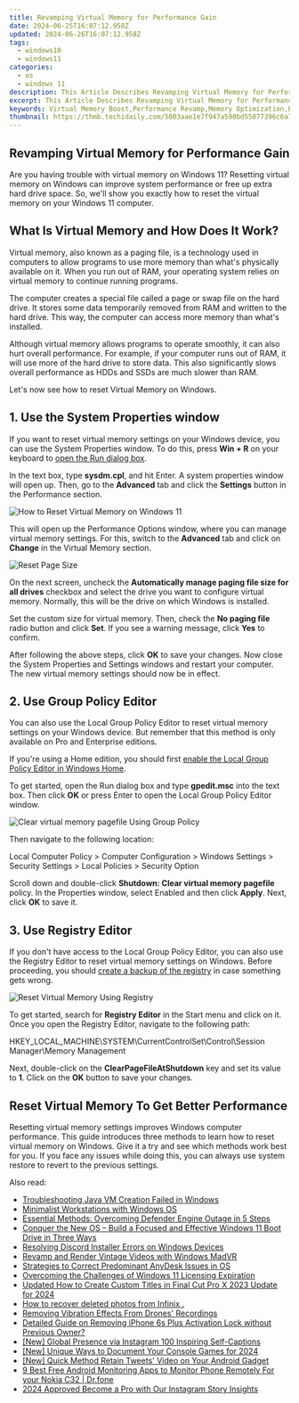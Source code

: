 ```yaml
---
title: Revamping Virtual Memory for Performance Gain
date: 2024-06-25T16:07:12.958Z
updated: 2024-06-26T16:07:12.958Z
tags:
  - windows10
  - windows11
categories:
  - os
  - windows 11
description: This Article Describes Revamping Virtual Memory for Performance Gain
excerpt: This Article Describes Revamping Virtual Memory for Performance Gain
keywords: Virtual Memory Boost,Performance Revamp,Memory Optimization,Enhanced VM Perf,Memory Efficiency,VM Gain Strategies,Performance Memory Update
thumbnail: https://thmb.techidaily.com/5003aae1e7f947a598bd55077396c6a77042379632f2075c2e5462803d44d042.jpg
---
```


## Revamping Virtual Memory for Performance Gain

 Are you having trouble with virtual memory on Windows 11? Resetting virtual memory on Windows can improve system performance or free up extra hard drive space. So, we'll show you exactly how to reset the virtual memory on your Windows 11 computer.

## What Is Virtual Memory and How Does It Work?

 Virtual memory, also known as a paging file, is a technology used in computers to allow programs to use more memory than what's physically available on it. When you run out of RAM, your operating system relies on virtual memory to continue running programs.

 The computer creates a special file called a page or swap file on the hard drive. It stores some data temporarily removed from RAM and written to the hard drive. This way, the computer can access more memory than what's installed.

 Although virtual memory allows programs to operate smoothly, it can also hurt overall performance. For example, if your computer runs out of RAM, it will use more of the hard drive to store data. This also significantly slows overall performance as HDDs and SSDs are much slower than RAM.

 Let's now see how to reset Virtual Memory on Windows.

## 1\. Use the System Properties window

 If you want to reset virtual memory settings on your Windows device, you can use the System Properties window. To do this, press **Win + R** on your keyboard to [open the Run dialog box](https://www.makeuseof.com/windows-open-run-command-dialog-box/).

 In the text box, type **sysdm.cpl**, and hit Enter. A system properties window will open up. Then, go to the **Advanced** tab and click the **Settings** button in the Performance section.

![How to Reset Virtual Memory on Windows 11](https://static1.makeuseofimages.com/wordpress/wp-content/uploads/2023/04/how-to-reset-virtual-memory-on-windows-11.jpg)

 This will open up the Performance Options window, where you can manage virtual memory settings. For this, switch to the **Advanced** tab and click on **Change** in the Virtual Memory section.

![Reset Page Size](https://static1.makeuseofimages.com/wordpress/wp-content/uploads/2023/04/reset-page-size.jpg)

 On the next screen, uncheck the **Automatically manage paging file size for all drives** checkbox and select the drive you want to configure virtual memory. Normally, this will be the drive on which Windows is installed.

 Set the custom size for virtual memory. Then, check the **No paging file** radio button and click **Set**. If you see a warning message, click **Yes** to confirm.

 After following the above steps, click **OK** to save your changes. Now close the System Properties and Settings windows and restart your computer. The new virtual memory settings should now be in effect.

## 2\. Use Group Policy Editor

 You can also use the Local Group Policy Editor to reset virtual memory settings on your Windows device. But remember that this method is only available on Pro and Enterprise editions.

 If you're using a Home edition, you should first [enable the Local Group Policy Editor in Windows Home](https://www.makeuseof.com/tag/access-group-policy-editor-even-windows-home-settings-try/).

 To get started, open the Run dialog box and type **gpedit.msc** into the text box. Then click **OK** or press Enter to open the Local Group Policy Editor window.

![Clear virtual memory pagefile Using Group Policy](https://static1.makeuseofimages.com/wordpress/wp-content/uploads/2023/04/clear-virtual-memory-pagefile-using-group-policy.jpg)

 Then navigate to the following location:

Local Computer Policy > Computer Configuration > Windows Settings > Security Settings > Local Policies > Security Option

 Scroll down and double-click **Shutdown: Clear virtual memory pagefile** policy. In the Properties window, select Enabled and then click **Apply**. Next, click **OK** to save it.

## 3\. Use Registry Editor

 If you don't have access to the Local Group Policy Editor, you can also use the Registry Editor to reset virtual memory settings on Windows. Before proceeding, you should [create a backup of the registry](https://www.makeuseof.com/tag/backup-restore-windows-registry/) in case something gets wrong.

![Reset Virtual Memory Using Registry](https://static1.makeuseofimages.com/wordpress/wp-content/uploads/2023/04/reset-virtual-memory-using-registry.jpg)

 To get started, search for **Registry Editor** in the Start menu and click on it. Once you open the Registry Editor, navigate to the following path:

HKEY_LOCAL_MACHINE\SYSTEM\CurrentControlSet\Control\Session Manager\Memory Management

 Next, double-click on the **ClearPageFileAtShutdown** key and set its value to **1**. Click on the **OK** button to save your changes.

## Reset Virtual Memory To Get Better Performance

 Resetting virtual memory settings improves Windows computer performance. This guide introduces three methods to learn how to reset virtual memory on Windows. Give it a try and see which methods work best for you. If you face any issues while doing this, you can always use system restore to revert to the previous settings.


<ins class="adsbygoogle"
     style="display:block"
     data-ad-format="autorelaxed"
     data-ad-client="ca-pub-7571918770474297"
     data-ad-slot="1223367746"></ins>



<ins class="adsbygoogle"
     style="display:block"
     data-ad-client="ca-pub-7571918770474297"
     data-ad-slot="8358498916"
     data-ad-format="auto"
     data-full-width-responsive="true"></ins>

<span class="atpl-alsoreadstyle">Also read:</span>
<div><ul>
<li><a href="https://win11-tips.techidaily.com/troubleshooting-java-vm-creation-failed-in-windows/"><u>Troubleshooting Java VM Creation Failed in Windows</u></a></li>
<li><a href="https://win11-tips.techidaily.com/minimalist-workstations-with-windows-os/"><u>Minimalist Workstations with Windows OS</u></a></li>
<li><a href="https://win11-tips.techidaily.com/essential-methods-overcoming-defender-engine-outage-in-5-steps/"><u>Essential Methods: Overcoming Defender Engine Outage in 5 Steps</u></a></li>
<li><a href="https://win11-tips.techidaily.com/conquer-the-new-os-build-a-focused-and-effective-windows-11-boot-drive-in-three-ways/"><u>Conquer the New OS – Build a Focused and Effective Windows 11 Boot Drive in Three Ways</u></a></li>
<li><a href="https://win11-tips.techidaily.com/resolving-discord-installer-errors-on-windows-devices/"><u>Resolving Discord Installer Errors on Windows Devices</u></a></li>
<li><a href="https://win11-tips.techidaily.com/revamp-and-render-vintage-videos-with-windows-madvr/"><u>Revamp and Render Vintage Videos with Windows MadVR</u></a></li>
<li><a href="https://win11-tips.techidaily.com/strategies-to-correct-predominant-anydesk-issues-in-os/"><u>Strategies to Correct Predominant AnyDesk Issues in OS</u></a></li>
<li><a href="https://win11-tips.techidaily.com/overcoming-the-challenges-of-windows-11-licensing-expiration/"><u>Overcoming the Challenges of Windows 11 Licensing Expiration</u></a></li>
<li><a href="https://ai-video-tools.techidaily.com/updated-how-to-create-custom-titles-in-final-cut-pro-x-2023-update-for-2024/"><u>Updated How to Create Custom Titles in Final Cut Pro X 2023 Update for 2024</u></a></li>
<li><a href="https://blog-min.techidaily.com/how-to-recover-deleted-photos-from-infinix-by-fonelab-android-recover-photos/"><u>How to recover deleted photos from Infinix .</u></a></li>
<li><a href="https://extra-tips.techidaily.com/removing-vibration-effects-from-drones-recordings/"><u>Removing Vibration Effects From Drones' Recordings</u></a></li>
<li><a href="https://apple-account.techidaily.com/detailed-guide-on-removing-iphone-6s-plus-activation-lock-without-previous-owner-by-drfone-ios/"><u>Detailed Guide on Removing iPhone 6s Plus Activation Lock without Previous Owner?</u></a></li>
<li><a href="https://instagram-video-files.techidaily.com/new-global-presence-via-instagram-100-inspiring-self-captions/"><u>[New] Global Presence via Instagram  100 Inspiring Self-Captions</u></a></li>
<li><a href="https://screen-capture.techidaily.com/new-unique-ways-to-document-your-console-games-for-2024/"><u>[New] Unique Ways to Document Your Console Games for 2024</u></a></li>
<li><a href="https://twitter-videos.techidaily.com/new-quick-method-retain-tweets-video-on-your-android-gadget/"><u>[New] Quick Method  Retain Tweets' Video on Your Android Gadget</u></a></li>
<li><a href="https://android-location.techidaily.com/9-best-free-android-monitoring-apps-to-monitor-phone-remotely-for-your-nokia-c32-drfone-by-drfone-virtual/"><u>9 Best Free Android Monitoring Apps to Monitor Phone Remotely For your Nokia C32 | Dr.fone</u></a></li>
<li><a href="https://instagram-video-recordings.techidaily.com/2024-approved-become-a-pro-with-our-instagram-story-insights/"><u>2024 Approved  Become a Pro with Our Instagram Story Insights</u></a></li>
</ul></div>
